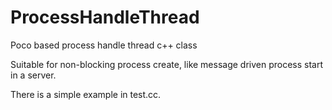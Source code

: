 # ProcessHandleThread
Poco based process handle thread c++ class

Suitable for non-blocking process create, like message driven process start in a server.

There is a simple example in test.cc.
